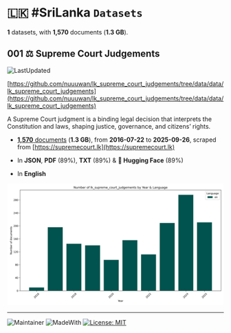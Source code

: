 # 🇱🇰 #SriLanka `Datasets`

**1** datasets, with **1,570** documents (**1.3 GB**).

## 001 ⚖️ Supreme Court Judgements

![LastUpdated](https://img.shields.io/badge/last_updated-2025--09--30_10:16:07-green)

[https://github.com/nuuuwan/lk_supreme_court_judgements/tree/data/data/lk_supreme_court_judgements](https://github.com/nuuuwan/lk_supreme_court_judgements/tree/data/data/lk_supreme_court_judgements)

A Supreme Court judgment is a binding legal decision that interprets the Constitution and laws, shaping justice, governance, and citizens’ rights.

- [**1,570** documents](https://github.com/nuuuwan/lk_supreme_court_judgements/tree/data/data/lk_supreme_court_judgements) (**1.3 GB**), from **2016-07-22** to **2025-09-26**, scraped from [https://supremecourt.lk](https://supremecourt.lk)

- In **JSON**, **PDF** (89%), **TXT** (89%) & **🤗 Hugging Face** (89%)

- In **English**

![Chart](https://raw.githubusercontent.com/nuuuwan/lk_supreme_court_judgements/refs/heads/data/data/lk_supreme_court_judgements/docs_by_year_and_lang.png)

---

![Maintainer](https://img.shields.io/badge/maintainer-nuuuwan-red)
![MadeWith](https://img.shields.io/badge/made_with-python-blue)
[![License: MIT](https://img.shields.io/badge/License-MIT-yellow.svg)](https://opensource.org/licenses/MIT)
